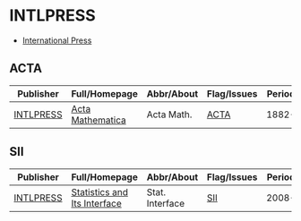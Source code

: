 # INTLPRESS

- [International Press](https://intlpress.com/)

## ACTA

|Publisher|Full/Homepage|Abbr/About|Flag/Issues|Period|Top|CCF|CAS|JCR|IF|Type|
|-|-|-|-|-|-|-|-|-|-|-|
|[INTLPRESS](https://intlpress.com/)|[Acta Mathematica](https://intlpress.com/site/pub/pages/journals/items/acta/_home/_main/index.php)|Acta Math.|[ACTA](https://link.intlpress.com/journals/journalList?p=5&id=1804409921462136833)|1882-|True||1|Q1|4.9||

## SII

|Publisher|Full/Homepage|Abbr/About|Flag/Issues|Period|Top|CCF|CAS|JCR|IF|Type|
|-|-|-|-|-|-|-|-|-|-|-|
|[INTLPRESS](https://intlpress.com/)|[Statistics and Its Interface](https://intlpress.com/site/pub/pages/journals/items/sii/_home/_main/index.php)|Stat. Interface|[SII](https://link.intlpress.com/journals/journalList?p=5&id=1804418089940480002)|2008-|False||4|Q4|0.3||


